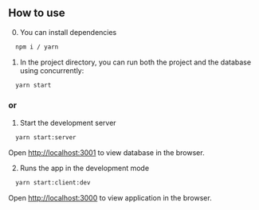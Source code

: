## How to use

0. You can install dependencies

```bash
  npm i / yarn
```

1. In the project directory, you can run both the project and the database using concurrently:

```bash
  yarn start
```
### or

1. Start the development server
```bash
  yarn start:server
```
  Open [http://localhost:3001](http://localhost:3001) to view database in the browser.

2. Runs the app in the development mode

```bash
  yarn start:client:dev
```
  Open [http://localhost:3000](http://localhost:3000) to view application in the browser.


